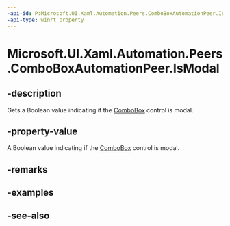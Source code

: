 ```yaml
---
-api-id: P:Microsoft.UI.Xaml.Automation.Peers.ComboBoxAutomationPeer.IsModal
-api-type: winrt property
---
```


<!-- Property syntax
public bool IsModal { get; }
-->

# Microsoft.UI.Xaml.Automation.Peers.ComboBoxAutomationPeer.IsModal

## -description
Gets a Boolean value indicating if the [ComboBox](../microsoft.ui.xaml.controls/combobox.md) control is modal.

## -property-value
A Boolean value indicating if the [ComboBox](../microsoft.ui.xaml.controls/combobox.md) control is modal.

## -remarks

## -examples

## -see-also
